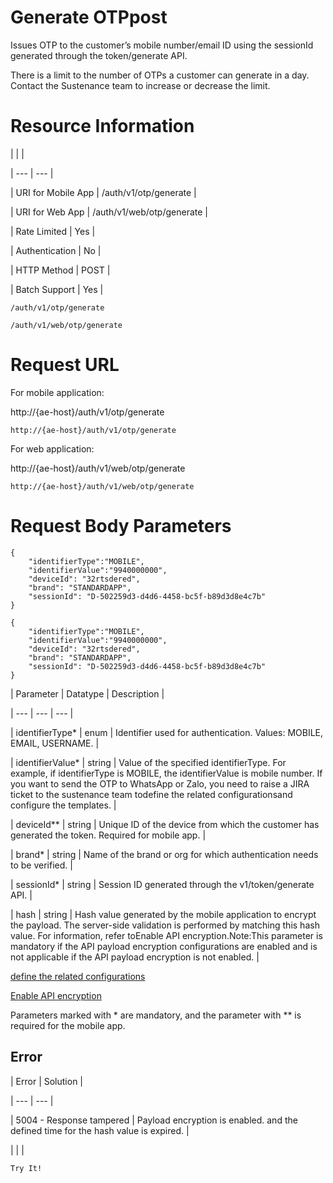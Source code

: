# Generate OTPpost

Issues OTP to the customer’s mobile number/email ID using the sessionId generated through the token/generate API.

There is a limit to the number of OTPs a customer can generate in a day. Contact the Sustenance team to increase or decrease the limit.

# Resource Information

|  |  |

| --- | --- |

| URI for Mobile App | /auth/v1/otp/generate |

| URI for Web App | /auth/v1/web/otp/generate |

| Rate Limited | Yes |

| Authentication | No |

| HTTP Method | POST |

| Batch Support | Yes |



`/auth/v1/otp/generate`

`/auth/v1/web/otp/generate`

# Request URL

For mobile application:

http://{ae-host}/auth/v1/otp/generate

`http://{ae-host}/auth/v1/otp/generate`

For web application:

http://{ae-host}/auth/v1/web/otp/generate

```
http://{ae-host}/auth/v1/web/otp/generate
```

# Request Body Parameters

```
{
    "identifierType":"MOBILE",
    "identifierValue":"9940000000",
    "deviceId": "32rtsdered",
    "brand": "STANDARDAPP",
    "sessionId": "D-502259d3-d4d6-4458-bc5f-b89d3d8e4c7b"
}
```

```
{
    "identifierType":"MOBILE",
    "identifierValue":"9940000000",
    "deviceId": "32rtsdered",
    "brand": "STANDARDAPP",
    "sessionId": "D-502259d3-d4d6-4458-bc5f-b89d3d8e4c7b"
}
```

| Parameter | Datatype | Description |

| --- | --- | --- |

| identifierType* | enum | Identifier used for authentication. Values: MOBILE, EMAIL, USERNAME. |

| identifierValue* | string | Value of the specified identifierType. For example, if identifierType is MOBILE, the identifierValue is mobile number. If you want to send the OTP to WhatsApp or Zalo, you need to raise a JIRA ticket to the sustenance team todefine the related configurationsand configure the templates. |

| deviceId** | string | Unique ID of the device from which the customer has generated the token. Required for mobile app. |

| brand* | string | Name of the brand or org for which authentication needs to be verified. |

| sessionId* | string | Session ID generated through the v1/token/generate API. |

| hash | string | Hash value generated by the mobile application to encrypt the payload.  The server-side validation is performed by matching this hash value.  For information, refer toEnable API encryption.Note:This parameter is mandatory if the API payload encryption configurations are enabled and is not applicable if the API payload encryption is not enabled. |



[define the related configurations](/reference/authentication-configurations#integrating-whatsapp-and-zalo-for-otp-communication)

[Enable API encryption](/reference/authentication-configurations#enable-api-encryption)

Parameters marked with * are mandatory, and the parameter with ** is required for the mobile app.

## Error

| Error | Solution |

| --- | --- |

| 5004 - Response tampered | Payload encryption is enabled. and the defined time for the hash value is expired. |

|  |  |



`Try It!`